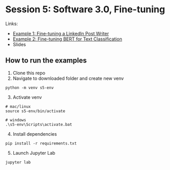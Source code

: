 # Session 5: Software 3.0, Fine-tuning

Links:
- [Example 1: Fine-tuning a LinkedIn Post Writer](https://github.com/ShawhinT/AI-Builders-Bootcamp-3/blob/main/session-5/example_1-linkedin_post_writer.ipynb)
- [Example 2: Fine-tuning BERT for Text Classification](https://github.com/ShawhinT/AI-Builders-Bootcamp-3/blob/main/session-5/example_2-finetune_bert_classifier.ipynb)
- Slides

## How to run the examples

1. Clone this repo
2. Navigate to downloaded folder and create new venv
```
python -m venv s5-env
```
3. Activate venv
```
# mac/linux
source s5-env/bin/activate

# windows
.\s5-env\Scripts\activate.bat
```
4. Install dependencies
```
pip install -r requirements.txt
```
5. Launch Jupyter Lab
```
jupyter lab
```

